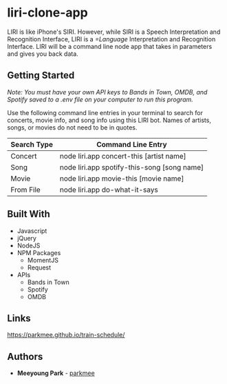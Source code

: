 # liri-clone-app
LIRI is like iPhone's SIRI. However, while SIRI is a Speech Interpretation and Recognition Interface, LIRI is a _=Language_ Interpretation and Recognition Interface. LIRI will be a command line node app that takes in parameters and gives you back data.

## Getting Started
*Note: You must have your own API keys to Bands in Town, OMDB, and Spotify saved to a .env file on your computer to run this program.*

Use the following command line entries in your terminal to search for concerts, movie info, and song info using this LIRI bot. Names of artists, songs, or movies do not need to be in quotes.

Search Type | Command Line Entry
----------- | ------------------
Concert | node liri.app concert-this [artist name]
Song | node liri.app spotify-this-song [song name]
Movie | node liri.app movie-this [movie name]
From File | node liri.app do-what-it-says

## Built With

* Javascript
* jQuery
* NodeJS
* NPM Packages
    * MomentJS
    * Request
* APIs
    * Bands in Town
    * Spotify
    * OMDB

## Links

https://parkmee.github.io/train-schedule/

## Authors

* **Meeyoung Park** - [parkmee](https://github.com/parkmee)